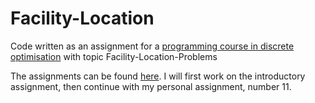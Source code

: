 # Facility-Location
Code written as an assignment for a [programming course in discrete optimisation][1] with topic Facility-Location-Problems

The assignments can be found [here][2]. I will first work on the introductory assignment, then continue with my personal assignment, number 11.

[1]:http://www.or.uni-bonn.de/lectures/ss16/praktikum_ss16.html/
[2]:http://www.or.uni-bonn.de/~held/praktikum/facility/aufgabe.pdf
